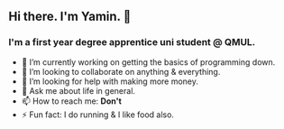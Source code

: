 ## Hi there. I'm Yamin. 👋
### I'm a first year degree apprentice uni student @ QMUL.


- 🔭 I’m currently working on getting the basics of programming down.
- 👯 I’m looking to collaborate on anything & everything.
- 🤔 I’m looking for help with making more money.
- 💬 Ask me about life in general.
- 📫 How to reach me: **__Don't__**
- ⚡ Fun fact: I do running & I like food also.

